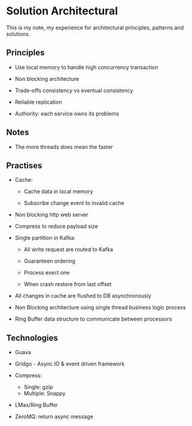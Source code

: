 # Solution Architectural

This is my note, my experience for architectural principles, patterns and solutions.

## Principles

- Use local memory to handle high concurrency transaction

- Non blocking architecture

- Trade-offs consistency vs eventual consistency

- Reliable replication

- Authority: each service owns its problems

## Notes

- The more threads does mean the faster

## Practises

- Cache:

    - Cache data in local memory

    - Subscribe change event to invalid cache

- Non blocking http web server

- Compress to reduce payload size

- Single partition in Kafka:

    - All write request are routed to Kafka

    - Guaranteen ordering

    - Process exect one

    - When crash restore from last offset

- All changes in cache are flushed to DB asynchronously

- Non Blocking architecture using single thread business logic process

- Ring Buffer data structure to communicate between processors

## Technologies

- Guava

- Gridgo - Async IO & event driven framework

- Compress:
    - Single: gzip
    - Multiple: Snappy

- LMax/Ring Buffer

- ZeroMQ: return async message
